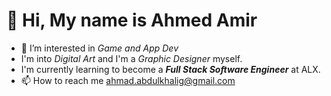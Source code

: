 # 👋 Hi, My name is Ahmed Amir

- 👀 I’m interested in _Game and App Dev_
- I'm  into _Digital Art_ and I'm a _Graphic Designer_ myself.
- I'm currently learning to become a **_Full Stack Software Engineer_** at ALX.
- 📫 How to reach me ahmad.abdulkhalig@gmail.com

<!---
amedo579/amedo579 is a ✨ special ✨ repository because its `README.md` (this file) appears on your GitHub profile.
You can click the Preview link to take a look at your changes.
--->
